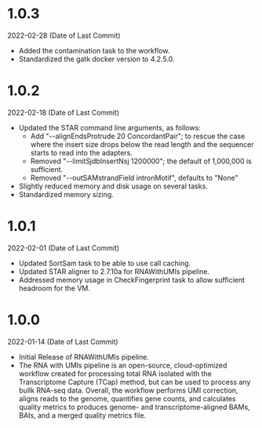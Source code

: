 # 1.0.3
2022-02-28 (Date of Last Commit)

* Added the contamination task to the workflow.
* Standardized the gatk docker version to 4.2.5.0.

# 1.0.2
2022-02-18 (Date of Last Commit)

* Updated the STAR command line arguments, as follows:
    * Add "--alignEndsProtrude 20 ConcordantPair"; to rescue the case where the insert size drops below the read length and the sequencer starts to read into the adapters.
    * Removed "--limitSjdbInsertNsj 1200000"; the default of 1,000,000 is sufficient.
    * Removed "--outSAMstrandField intronMotif", defaults to "None"
* Slightly reduced memory and disk usage on several tasks.
* Standardized memory sizing.

# 1.0.1
2022-02-01 (Date of Last Commit)

* Updated SortSam task to be able to use call caching.
* Updated STAR aligner to 2.7.10a for RNAWithUMIs pipeline.
* Addressed memory usage in CheckFingerprint task to allow sufficient headroom for the VM.

# 1.0.0
2022-01-14 (Date of Last Commit)

* Initial Release of RNAWithUMIs pipeline.
* The RNA with UMIs pipeline is an open-source, cloud-optimized workflow created for processing total RNA isolated with the Transcriptome Capture (TCap) method, but can be used to process any bullk RNA-seq data. Overall, the workflow performs UMI correction, aligns reads to the genome, quantifies gene counts, and calculates quality metrics to produces genome- and transcriptome-aligned BAMs, BAIs, and a merged quality metrics file.


